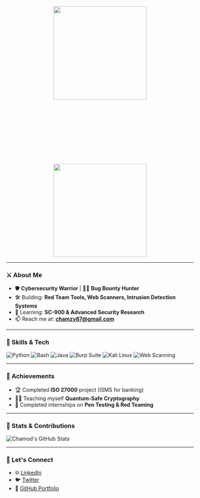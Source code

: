 <!-- Background image with coding elements -->
<p align="center" style="background-image: url('https://your-battleground-image-url.jpg'); background-size: cover; padding: 100px 0;">
  <img src="https://your-warrior-image-url.png" width="250">  
</p>

<h2 align="center" style="color: white;">Hi, I'm Chamod 👋</h2>

<p align="center">
  <img src="https://your-warrior-image-url.png" width="250">  
</p>

---

### ⚔️ About Me  
- 🛡 **Cybersecurity Warrior** | 🐱‍💻 **Bug Bounty Hunter**  
- 🛠 Building: **Red Team Tools, Web Scanners, Intrusion Detection Systems**  
- 🎯 Learning: **SC-900 & Advanced Security Research**  
- 📫 Reach me at: **chamzy87@gmail.com**  

---

### 🚀 Skills & Tech  
![Python](https://img.shields.io/badge/-Python-3776AB?style=flat&logo=python&logoColor=white)
![Bash](https://img.shields.io/badge/-Bash-4EAA25?style=flat&logo=gnu-bash&logoColor=white)
![Java](https://img.shields.io/badge/-Java-007396?style=flat&logo=java&logoColor=white)
![Burp Suite](https://img.shields.io/badge/-Burp_Suite-F5A623?style=flat&logo=burp-suite&logoColor=white)
![Kali Linux](https://img.shields.io/badge/-Kali_Linux-557C94?style=flat&logo=kalilinux&logoColor=white)
![Web Scanning](https://img.shields.io/badge/-Web_Scanning-4285F4?style=flat&logo=google-chrome&logoColor=white)

---

### 🎯 Achievements  
- 🏆 Completed **ISO 27000** project (ISMS for banking)  
- 🧑‍🏫 Teaching myself **Quantum-Safe Cryptography**  
- 💼 Completed internships on **Pen Testing & Red Teaming**  

---

### 🌟 Stats & Contributions  
![Chamod's GitHub Stats](https://github-readme-stats.vercel.app/api?username=chamzy87&show_icons=true&theme=radical)

---

### 🔗 Let's Connect  
- 🌐 [LinkedIn](https://www.linkedin.com/in/chamod)  
- 🐦 [Twitter](https://twitter.com/chamod)  
- 💼 [GitHub Portfolio](https://yourusername.github.io/)
